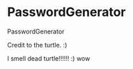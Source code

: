 # PasswordGenerator
PasswordGenerator


Credit to the turtle. :)


I smell dead turtle!!!!!! :)
wow
